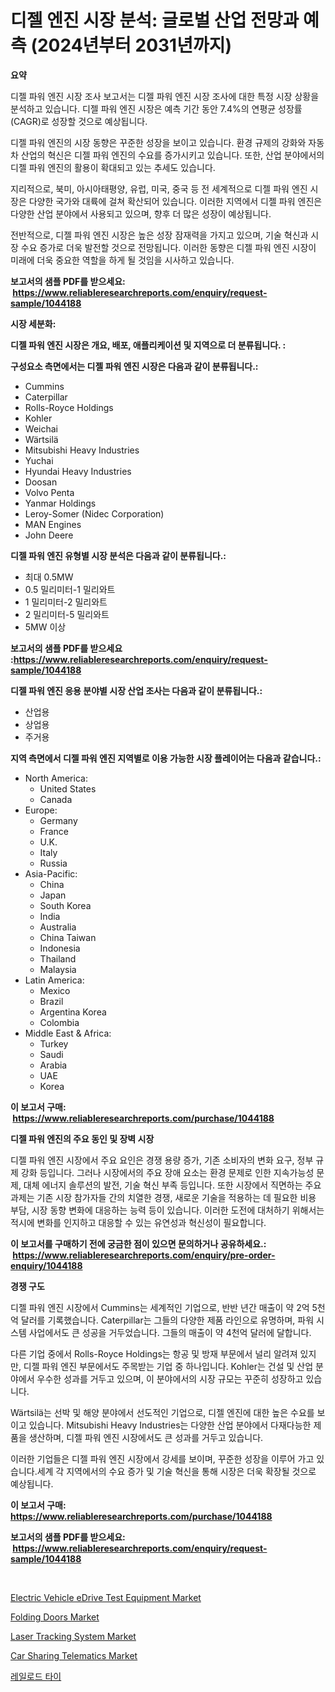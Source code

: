 <p><h1>디젤 엔진 시장 분석: 글로벌 산업 전망과 예측 (2024년부터 2031년까지)</h1></p><p><strong>요약</strong></p>
<p><p>디젤 파워 엔진 시장 조사 보고서는 디젤 파워 엔진 시장 조사에 대한 특정 시장 상황을 분석하고 있습니다. 디젤 파워 엔진 시장은 예측 기간 동안 7.4%의 연평균 성장률(CAGR)로 성장할 것으로 예상됩니다.</p><p>디젤 파워 엔진의 시장 동향은 꾸준한 성장을 보이고 있습니다. 환경 규제의 강화와 자동차 산업의 혁신은 디젤 파워 엔진의 수요를 증가시키고 있습니다. 또한, 산업 분야에서의 디젤 파워 엔진의 활용이 확대되고 있는 추세도 있습니다.</p><p>지리적으로, 북미, 아시아태평양, 유럽, 미국, 중국 등 전 세계적으로 디젤 파워 엔진 시장은 다양한 국가와 대륙에 걸쳐 확산되어 있습니다. 이러한 지역에서 디젤 파워 엔진은 다양한 산업 분야에서 사용되고 있으며, 향후 더 많은 성장이 예상됩니다.</p><p>전반적으로, 디젤 파워 엔진 시장은 높은 성장 잠재력을 가지고 있으며, 기술 혁신과 시장 수요 증가로 더욱 발전할 것으로 전망됩니다. 이러한 동향은 디젤 파워 엔진 시장이 미래에 더욱 중요한 역할을 하게 될 것임을 시사하고 있습니다.</p></p>
<p><strong>보고서의 샘플 PDF를 받으세요: &nbsp;<a href="https://www.reliableresearchreports.com/enquiry/request-sample/1044188">https://www.reliableresearchreports.com/enquiry/request-sample/1044188</a></strong></p>
<p><strong>시장 세분화:</strong></p>
<p><strong> 디젤 파워 엔진 시장은 개요, 배포, 애플리케이션 및 지역으로 더 분류됩니다. :</strong></p>
<p><strong>구성요소 측면에서는 디젤 파워 엔진 시장은 다음과 같이 분류됩니다.:</strong></p>
<p><ul><li>Cummins</li><li>Caterpillar</li><li>Rolls-Royce Holdings</li><li>Kohler</li><li>Weichai</li><li>Wärtsilä</li><li>Mitsubishi Heavy Industries</li><li>Yuchai</li><li>Hyundai Heavy Industries</li><li>Doosan</li><li>Volvo Penta</li><li>Yanmar Holdings</li><li>Leroy-Somer (Nidec Corporation)</li><li>MAN Engines</li><li>John Deere</li></ul></p>
<p><strong> 디젤 파워 엔진 유형별 시장 분석은 다음과 같이 분류됩니다.:</strong></p>
<p><ul><li>최대 0.5MW</li><li>0.5 밀리미터-1 밀리와트</li><li>1 밀리미터-2 밀리와트</li><li>2 밀리미터-5 밀리와트</li><li>5MW 이상</li></ul></p>
<p><strong>보고서의 샘플 PDF를 받으세요 :<a href="https://www.reliableresearchreports.com/enquiry/request-sample/1044188">https://www.reliableresearchreports.com/enquiry/request-sample/1044188</a></strong></p>
<p><strong> 디젤 파워 엔진 응용 분야별 시장 산업 조사는 다음과 같이 분류됩니다.:</strong></p>
<p><ul><li>산업용</li><li>상업용</li><li>주거용</li></ul></p>
<p><strong>지역 측면에서 디젤 파워 엔진 지역별로 이용 가능한 시장 플레이어는 다음과 같습니다.:</strong></p>
<p><ul>
    <li>
        North America:
        <ul>
            <li>United States</li>
            <li>Canada</li>
        </ul>
    </li>
    <li>
        Europe:
        <ul>
            <li>Germany</li>
            <li>France</li>
            <li>U.K.</li>
            <li>Italy</li>
            <li>Russia</li>
        </ul>
    </li>
    <li>
        Asia-Pacific:
        <ul>
            <li>China</li>
            <li>Japan</li>
            <li>South Korea</li>
            <li>India</li>
            <li>Australia</li>
            <li>China Taiwan</li>
            <li>Indonesia</li>
            <li>Thailand</li>
            <li>Malaysia</li>
        </ul>
    </li>
    <li>
        Latin America:
        <ul>
            <li>Mexico</li>
            <li>Brazil</li>
            <li>Argentina Korea</li>
            <li>Colombia</li>
        </ul>
    </li>
    <li>
        Middle East & Africa:
        <ul>
            <li>Turkey</li>
            <li>Saudi</li>
            <li>Arabia</li>
            <li>UAE</li>
            <li>Korea</li>
        </ul>
    </li>
    </ul></p>
<p><strong>이 보고서 구매: &nbsp;<a href="https://www.reliableresearchreports.com/purchase/1044188">https://www.reliableresearchreports.com/purchase/1044188</a></strong></p>
<p><strong>디젤 파워 엔진의 주요 동인 및 장벽 시장</strong></p>
<p><p>디젤 파워 엔진 시장에서 주요 요인은 경쟁 용량 증가, 기존 소비자의 변화 요구, 정부 규제 강화 등입니다. 그러나 시장에서의 주요 장애 요소는 환경 문제로 인한 지속가능성 문제, 대체 에너지 솔루션의 발전, 기술 혁신 부족 등입니다. 또한 시장에서 직면하는 주요 과제는 기존 시장 참가자들 간의 치열한 경쟁, 새로운 기술을 적용하는 데 필요한 비용 부담, 시장 동향 변화에 대응하는 능력 등이 있습니다. 이러한 도전에 대처하기 위해서는 적시에 변화를 인지하고 대응할 수 있는 유연성과 혁신성이 필요합니다.</p></p>
<p><strong>이 보고서를 구매하기 전에 궁금한 점이 있으면 문의하거나 공유하세요.: &nbsp;<a href="https://www.reliableresearchreports.com/enquiry/pre-order-enquiry/1044188">https://www.reliableresearchreports.com/enquiry/pre-order-enquiry/1044188</a></strong></p>
<p><strong>경쟁 구도</strong></p>
<p><p>디젤 파워 엔진 시장에서 Cummins는 세계적인 기업으로, 반반 년간 매출이 약 2억 5천억 달러를 기록했습니다. Caterpillar는 그들의 다양한 제품 라인으로 유명하며, 파워 시스템 사업에서도 큰 성공을 거두었습니다. 그들의 매출이 약 4천억 달러에 달합니다.</p><p>다른 기업 중에서 Rolls-Royce Holdings는 항공 및 방재 부문에서 널리 알려져 있지만, 디젤 파워 엔진 부문에서도 주목받는 기업 중 하나입니다. Kohler는 건설 및 산업 분야에서 우수한 성과를 거두고 있으며, 이 분야에서의 시장 규모는 꾸준히 성장하고 있습니다.</p><p>Wärtsilä는 선박 및 해양 분야에서 선도적인 기업으로, 디젤 엔진에 대한 높은 수요를 보이고 있습니다. Mitsubishi Heavy Industries는 다양한 산업 분야에서 다재다능한 제품을 생산하며, 디젤 파워 엔진 시장에서도 큰 성과를 거두고 있습니다.</p><p>이러한 기업들은 디젤 파워 엔진 시장에서 강세를 보이며, 꾸준한 성장을 이루어 가고 있습니다.세계 각 지역에서의 수요 증가 및 기술 혁신을 통해 시장은 더욱 확장될 것으로 예상됩니다.</p></p>
<p><strong>이 보고서 구매: &nbsp; <a href="https://www.reliableresearchreports.com/purchase/1044188">https://www.reliableresearchreports.com/purchase/1044188</a></strong></p>
<p><strong>보고서의 샘플 PDF를 받으세요: &nbsp;<a href="https://www.reliableresearchreports.com/enquiry/request-sample/1044188">https://www.reliableresearchreports.com/enquiry/request-sample/1044188</a></strong><strong></strong></p>
<p>&nbsp;</p>
<p><p><a href="https://issuu.com/reportprime-2/docs/electric-vehicle-edrive-test-equipment-market-size">Electric Vehicle eDrive Test Equipment Market</a></p><p><a href="https://flame-sidecar-702.notion.site/Folding-Doors-Market-Size-Global-Industry-Overview-Market-Segmentation-and-Forecast-2024-to-2031-c9e58519176e4fa2af79bd492cb96245">Folding Doors Market</a></p><p><a href="https://view.publitas.com/reportprime-1/laser-tracking-system-market-centers-on-aspects-such-as-market-growth-market-share-market-opportunity-and-projected-forecasts-spanning-from-2024-to-2031/">Laser Tracking System Market</a></p><p><a href="https://issuu.com/reportprime-2/docs/car-sharing-telematics-market-size-2030.pptx">Car Sharing Telematics Market</a></p><p><a href="https://github.com/lkwggful07722/Market-Research-Report-List-1/blob/main/762843316009.md">레일로드 타이</a></p></p>